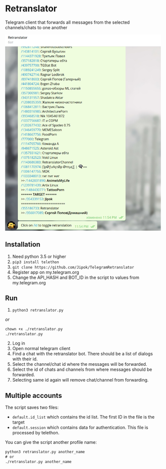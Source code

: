 # Retranslator
Telegram client that forwards all messages from the selected channels/chats to one another

![](https://github.com/Jipok/TelegramRetranslator/blob/master/screenshot.png)

## Installation
1. Need python 3.5 or higher
2. `pip3 install telethon`
3. `git clone https://github.com/Jipok/TelegramRetranslator`
4. Register app on my.telegram.org
5. Change the API_HASH and BOT_ID in the script to values from my.telegram.org

## Run
1. `python3 retranslator.py`

*or*
```
chown +x ./retranslator.py
./retranslator.py
```
2. Log in
3. Open normal telegram client
4. Find a chat with the retranslator bot. There should be a list of dialogs with their id.
5. Select the channel/chat id where the messages will be forwarded.
6. Select the id of chats and channels from where messages should be forwarded.
7. Selecting same id again will remove chat/channel from forwarding.

## Multiple accounts
The script saves two files:
- `default.id_list` which contains the id list. The first ID in the file is the target
- `default.session` which contains data for authentication. This file is processed by telethon.

You can give the script another profile name:
```
python3 retranslator.py another_name
# or
./retranslator.py another_name
```
